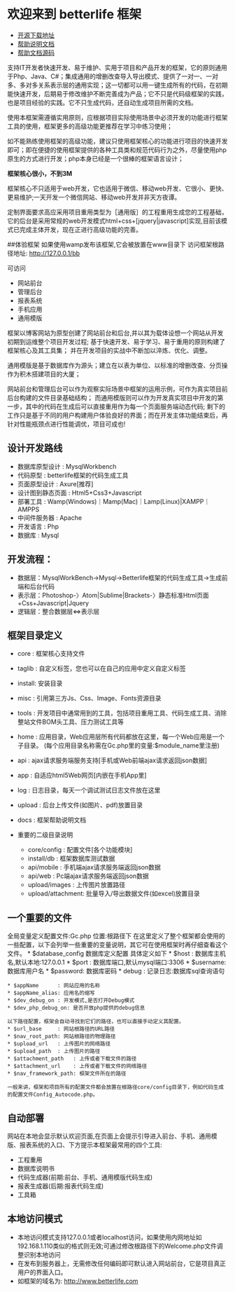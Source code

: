 # 欢迎来到 betterlife 框架

* [开源下载地址](https://github.com/skygreen2001/betterlife.core)
* [帮助说明文档](https://skygreen2001.github.io/betterlife.gitbook/)
* [帮助文档源码](https://github.com/skygreen2001/betterlife.gitbook)

支持IT开发者快速开发、易于维护、实用于项目和产品开发的框架，它的原则通用于Php、Java、C#；集成通用的增删改查导入导出模式、提供了一对一、一对多、多对多关系表示层的通用实现；这一切都可以用一键生成所有的代码，在初期能快速开发，后期易于修改维护不断完善成为产品；它不只是代码级框架的实践，也是项目经验的实践。它不只生成代码，还自动生成项目所需的文档。

使用本框架需遵循实用原则，应根据项目实际使用场景中必须开发的功能进行框架工具的使用，框架更多的高级功能更推荐在学习中练习使用；

如不能熟练使用框架的高级功能，建议只使用框架核心的功能进行项目的快速开发即可；即在便捷的使用框架提供的各种工具类和规范代码行为之外，尽量使用php原生的方式进行开发；php本身已经是一个很棒的框架语言设计；

****框架核心很小，不到3M****

框架核心不只适用于web开发，它也适用于微信、移动web开发、它很小、更快、更易维护;一天开发一个微信网站、移动web开发并非天方夜谭。

定制界面要求高应采用项目重用类型为［通用版］的工程重用生成您的工程基础，它的后台是采用常规的web开发模式html+css+[jquery|javascript]实现,目前该模式已完成主体开发，现在正进行高级功能的完善。

##体验框架
如果使用wamp发布该框架,它会被放置在www目录下
访问框架根路径地址:
    http://127.0.0.1/bb

可访问
* 网站前台
* 管理后台
* 报表系统
* 手机应用
* 通用模版

框架以博客网站为原型创建了网站前台和后台,并以其为载体设想一个网站从开发初期到运维整个项目开发过程;
基于快速开发、易于学习、易于重用的原则构建了框架核心及其工具集；
并在开发项目的实战中不断加以淬炼、优化、调整。

通用模版是基于数据库作为源头；建立在以表为单位、以标准的增删改查、分页操作为积木搭建项目的大厦；

网站前台和管理后台可以作为观察实际场景中框架的运用示例，可作为真实项目前后台构建的文件目录基础结构；
而通用模版则可以作为开发真实项目中开发的第一步，其中的代码在生成后可以直接重用作为每一个页面服务端动态代码;
剩下的工作只是基于不同的用户构建用户体验良好的界面；而在开发主体功能结束后，再针对性能瓶颈点进行性能调优，项目可成也!

## 设计开发路线

* 数据库原型设计  : MysqlWorkbench
* 代码原型       : betterlife框架的代码生成工具
* 页面原型设计    : Axure[推荐]
* 设计图到静态页面 : Html5+Css3+Javascript
* 部署工具       : Wamp(Windows)｜Mamp(Mac)｜Lamp(Linux)|XAMPP｜AMPPS
* 中间件服务器    : Apache
* 开发语言       : Php
* 数据库         : Mysql

## 开发流程：

* 数据层：MysqlWorkBench->Mysql->Betterlife框架的代码生成工具->生成前端和后台代码
* 表示层：Photoshop-〉Atom|Sublime|Brackets-〉静态标准Html页面+Css+Javascript|Jquery
* 逻辑层：整合数据层<=>表示层

## 框架目录定义

- core   : 框架核心支持文件
- taglib : 自定义标签，您也可以在自己的应用中定义自定义标签
- install: 安装目录
- misc   : 引用第三方Js、Css、Image、Fonts资源目录
- tools  : 开发项目中通常用到的工具，包括项目重用工具、代码生成工具、消除整站文件BOM头工具、压力测试工具等
- home   : 应用目录，Web应用层所有代码都放在这里，每一个Web应用是一个子目录。
           (每个应用目录名称需在Gc.php里的变量:$module_name里注册)
- api    : ajax请求服务端服务支持[手机或Web前端ajax请求返回json数据]
- app    : 自适应html5Web网页[内嵌在手机App里]
- log    : 日志目录，每天一个调试测试日志文件放在这里
- upload : 后台上传文件(如图片、pdf)放置目录
- docs   : 框架帮助说明文档

- 重要的二级目录说明
  - core/config      : 配置文件[各个功能模块]
  - install/db       : 框架数据库测试数据
  - api/mobile       : 手机端ajax请求服务端返回json数据
  - api/web          : Pc端ajax请求服务端返回json数据
  - upload/images    : 上传图片放置路径
  - upload/attachment: 批量导入/导出数据文件(如excel)放置目录


## 一个重要的文件

全局变量定义配置文件:Gc.php
位置:根路径下
在这里定义了整个框架都会使用的一些配置，以下会列举一些重要的变量说明，其它可在使用框架时再仔细查看这个文件。
    * $database_config 数据库定义配置
        具体定义如下
        * $host    : 数据库主机名,默认本地:127.0.0.1
        * $port    : 数据库端口,默认mysql端口:3306
        * $username: 数据库用户名
        * $password: 数据库密码
        * debug    : 记录日志:数据库sql查询语句

    * $appName      : 网站应用的名称
    * $appName_alias: 应用名的缩写
    * $dev_debug_on : 开发模式,是否打开Debug模式
    * $dev_php_debug_on: 是否开放php提供的debug信息

    以下路径配置，框架会自动寻找到它们的路径，也可以直接手动定义其配置。
    * $url_base     : 网站根路径的URL路径
    * $nav_root_path: 网站根路径的物理路径
    * $upload_url   : 上传图片的网络路径
    * $upload_path  : 上传图片的路径
    * $attachment_path   : 上传或者下载文件的路径
    * $attachment_url    : 上传或者下载文件的网络路径
    * $nav_framework_path: 框架文件所在的路径

    一般来讲，框架和项目所有的配置文件都会放置在根路径core/config目录下，例如代码生成的配置文件Config_Autocode.php。

## 自动部署

网站在本地会显示默认欢迎页面,在页面上会提示引导进入前台、手机、通用模版、报表系统的入口、下方提示本框架最常用的四个工具:
* 工程重用
* 数据库说明书
* 代码生成器(前期:前台、手机、通用模版代码生成)
* 报表生成器(后期:报表代码生成)
* 工具箱

## 本地访问模式

- 本地访问模式支持127.0.0.1或者localhost访问，如果使用内网地址如192.168.1.110类似的格式则无效;可通过修改根路径下的Welcome.php文件调整识别本地访问
- 在发布到服务器上，无需修改任何编码即可默认进入网站前台，它是项目真正用户的界面入口。
- 如框架的域名为: http://www.betterlife.com
